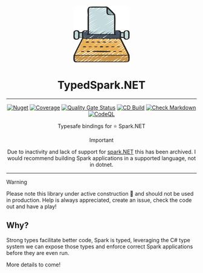 <!-- markdownlint-disable MD033 MD041 -->
<div align="center">

<img src="images/typewriter-icon.png" alt="TypedSpark.NET" width="150px"/>

# TypedSpark.NET

---

[![Nuget](https://img.shields.io/nuget/v/TypedSpark.NET)](https://www.nuget.org/packages/TypedSpark.NET/)
[![Coverage](https://sonarcloud.io/api/project_badges/measure?project=bmazzarol_TypedSpark.NET&metric=coverage)](https://sonarcloud.io/summary/new_code?id=bmazzarol_TypedSpark.NET)
[![Quality Gate Status](https://sonarcloud.io/api/project_badges/measure?project=bmazzarol_TypedSpark.NET&metric=alert_status)](https://sonarcloud.io/summary/new_code?id=bmazzarol_TypedSpark.NET)
[![CD Build](https://github.com/bmazzarol/TypedSpark.NET/actions/workflows/cd-build.yml/badge.svg)](https://github.com/bmazzarol/TypedSpark.NET/actions/workflows/cd-build.yml)
[![Check Markdown](https://github.com/bmazzarol/TypedSpark.NET/actions/workflows/check-markdown.yml/badge.svg)](https://github.com/bmazzarol/TypedSpark.NET/actions/workflows/check-markdown.yml)
[![CodeQL](https://github.com/bmazzarol/TypedSpark.NET/actions/workflows/codeql.yml/badge.svg)](https://github.com/bmazzarol/TypedSpark.NET/actions/workflows/codeql.yml)

Typesafe bindings for :star: Spark.NET

> [!IMPORTANT]
> Due to inactivity and lack of support for [spark.NET](https://github.com/dotnet/spark)
> this has been archived.
> I would recommend building Spark applications in a supported language, not
> in dotnet.
---

</div>

> [!WARNING]
> Please note this library under active construction
> :construction_worker: and should not be used in production. Help is always
> appreciated, create an issue, check the code out and have a play!

## Why?

Strong types facilitate better code, Spark is typed, leveraging the C# type
system we can expose those types and enforce correct Spark applications before
they are even run.

More details to come!
